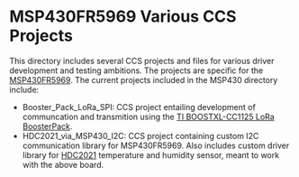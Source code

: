 # MSP430FR5969 Various CCS Projects
This directory includes several CCS projects and files for various driver development and testing ambitions. The projects are specific for the [MSP430FR5969](https://ww/ti.com/tool/MSP-EXP430FR5969?DCMP=mcugen&HQS=ep-mcu-msp-mcugen-mspblog-pf1-en). The current projects included in the MSP430 directory include:

* Booster_Pack_LoRa_SPI: CCS project entailing development of communcation and transmition using the [TI BOOSTXL-CC1125 LoRa BoosterPack](https://www.ti.com/tool/BOOSTXL-CC1125).
* HDC2021_via_MSP430_I2C: CCS project containing custom I2C communication library for MSP430FR5969. Also includes custom driver library for [HDC2021](https://www.ti.com/product/HDC2021?utm_source=google&utm_medium=cpc&utm_campaign=asc-null-null-GPN_EN-cpc-pf-google-wwe&utm_content=HDC2021&ds_k=HDC2021&DCM=yes&gclid=CjwKCAjwivemBhBhEiwAJxNWNy875bwFKBnv9r-xLXOkZse5OFJSX0_3rTlIcTxieNfiUW1rvup9-BoC60QQAvD_BwE&gclsrc=aw.ds) temperature and humidity sensor, meant to work with the above board.
